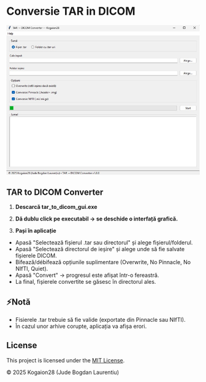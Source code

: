 # Conversie TAR in DICOM


![](https://github.com/kogaion28/Conversie-TAR-in-DICOM/blob/main/poza.jpg)


## TAR to DICOM Converter


1. **Descarcă tar_to_dicom_gui.exe**
 
2.  **Dă dublu click pe executabil → se deschide o interfață grafică.**
  

3.  **Pași în aplicație**
    
 -  Apasă "Selectează fișierul .tar sau directorul" și alege fișierul/folderul.
 -  Apasă "Selectează directorul de ieșire" și alege unde să fie salvate fișierele DICOM.
 -  Bifează/débifează opțiunile suplimentare (Overwrite, No Pinnacle, No NIfTI, Quiet).
 -  Apasă "Convert" → progresul este afișat într-o fereastră.
 -  La final, fișierele convertite se găsesc în directorul ales.



## ⚡Notă
 - Fisierele .tar trebuie să fie valide (exportate din Pinnacle sau NIfTI).
 - În cazul unor arhive corupte, aplicația va afișa erori.

## License
This project is licensed under the [MIT License](LICENSE).

© 2025 Kogaion28 (Jude Bogdan Laurentiu)